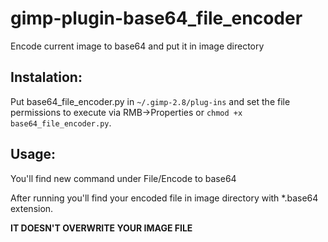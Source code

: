 # gimp-plugin-base64_file_encoder
Encode current image to base64 and put it in image directory

## Instalation:

Put base64_file_encoder.py in `~/.gimp-2.8/plug-ins` and set the file permissions to execute via RMB→Properties or `chmod +x base64_file_encoder.py`.

## Usage:
You'll find new command under File/Encode to base64

After running you'll find your encoded file in image directory with *.base64 extension. 

**IT DOESN'T OVERWRITE YOUR IMAGE FILE**

